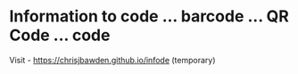 Information to code ... barcode ... QR Code ... code
=========================


Visit - https://chrisjbawden.github.io/infode (temporary)
